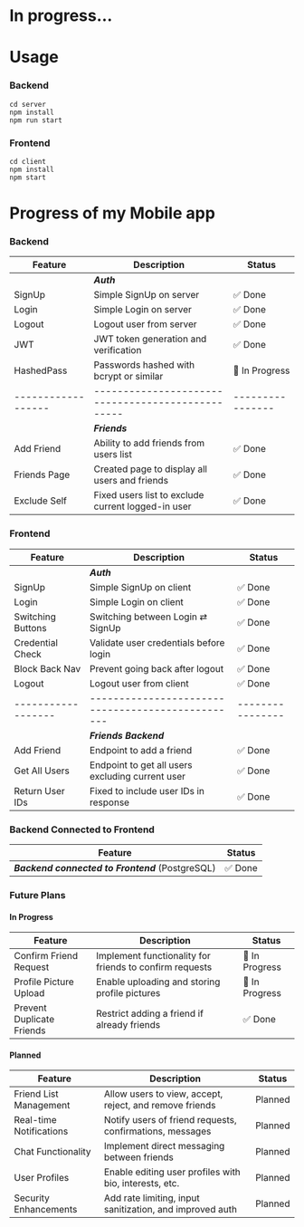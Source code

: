 # In progress...

# Usage
### Backend
```
cd server
npm install
npm run start
```
### Frontend
```
cd client
npm install
npm start
```

# Progress of my Mobile app

###  Backend

| Feature           | Description                                      | Status         |
|------------------|--------------------------------------------------|----------------|
|                  |                  ***Auth***                      |                |
| SignUp           | Simple SignUp on server                          | ✅ Done         |
| Login            | Simple Login on server                           | ✅ Done         |
| Logout           | Logout user from server                          | ✅ Done           |
| JWT              | JWT token generation and verification            | ✅ Done  |
| HashedPass       | Passwords hashed with bcrypt or similar          | 🔧 In Progress  |
|------------------|-------------------------------------------------|----------------|
|                  |                  ***Friends***                   |                |
| Add Friend       | Ability to add friends from users list           | ✅ Done        |
| Friends Page     | Created page to display all users and friends    | ✅ Done        |
| Exclude Self     | Fixed users list to exclude current logged-in user | ✅ Done      |


### Frontend

| Feature           | Description                                      | Status         |
|------------------|--------------------------------------------------|----------------|
|                  |                  ***Auth***                      |                |
| SignUp           | Simple SignUp on client                          | ✅ Done         |
| Login            | Simple Login on client                           | ✅ Done         |
| Switching Buttons| Switching between Login ⇄ SignUp                 | ✅ Done         |
| Credential Check | Validate user credentials before login           | ✅ Done  |
| Block Back Nav   | Prevent going back after logout                  | ✅ Done   |
| Logout           | Logout user from client                          | ✅ Done  |
|------------------|-------------------------------------------------|----------------|
|                  |                  ***Friends Backend***           |                |
| Add Friend       | Endpoint to add a friend                          | ✅ Done        |
| Get All Users    | Endpoint to get all users excluding current user | ✅ Done        |
| Return User IDs  | Fixed to include user IDs in response             | ✅ Done        |

### Backend Connected to Frontend

| Feature                                | Status         |
|----------------------------------------|----------------|
| ***Backend connected to Frontend*** (PostgreSQL) | ✅ Done         |


### Future Plans

#### In Progress
| Feature                | Description                                             | Status          |
|------------------------|---------------------------------------------------------|-----------------|
| Confirm Friend Request  | Implement functionality for friends to confirm requests | 🔧 In Progress  |
| Profile Picture Upload  | Enable uploading and storing profile pictures           | 🔧 In Progress  |
| Prevent Duplicate Friends | Restrict adding a friend if already friends            | ✅ Done  |

#### Planned
| Feature                | Description                                            | Status          |
|------------------------|--------------------------------------------------------|-----------------|
| Friend List Management | Allow users to view, accept, reject, and remove friends |  Planned      |
| Real-time Notifications| Notify users of friend requests, confirmations, messages|  Planned      |
| Chat Functionality     | Implement direct messaging between friends              |  Planned      |
| User Profiles         | Enable editing user profiles with bio, interests, etc.   |  Planned      |
| Security Enhancements | Add rate limiting, input sanitization, and improved auth |  Planned      |


